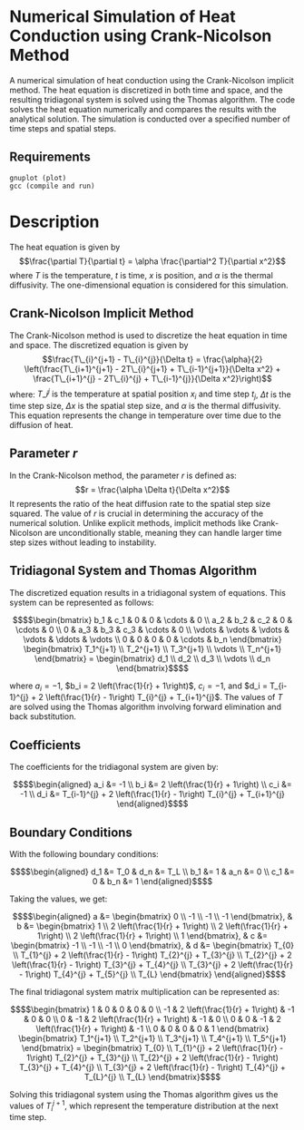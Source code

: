 # Numerical Simulation of Heat Conduction using Crank-Nicolson Method
A numerical simulation of heat conduction using the Crank-Nicolson implicit method. The heat equation is discretized in both time and space, and the resulting tridiagonal system is solved using the Thomas algorithm. The code solves the heat equation numerically and compares the results with the analytical solution. The simulation is conducted over a specified number of time steps and spatial steps.

## Requirements

```
gnuplot (plot)
gcc (compile and run)
```

# Description

The heat equation is given by $$\frac{\partial T}{\partial t} = \alpha \frac{\partial^2 T}{\partial x^2}$$ where *T* is the temperature, *t* is time, *x* is position, and *α* is the thermal diffusivity. The one-dimensional equation is considered for this simulation.

## Crank-Nicolson Implicit Method

The Crank-Nicolson method is used to discretize the heat equation in
time and space. The discretized equation is given by
$$\frac{T\_{i}^{j+1} - T\_{i}^{j}}{\Delta t} = \frac{\alpha}{2} \left(\frac{T\_{i+1}^{j+1} - 2T\_{i}^{j+1} + T\_{i-1}^{j+1}}{\Delta x^2} + \frac{T\_{i+1}^{j} - 2T\_{i}^{j} + T\_{i-1}^{j}}{\Delta x^2}\right)$$
where: $T\_{i}^{j} \text{ is the temperature at spatial position}$ $x_i \text{ and time step } t_j$, $\Delta t \text{ is the time step size,}$ $\Delta x \text{ is the spatial step size, and}$ $\alpha \text{ is the thermal diffusivity.}$
This equation represents the change in temperature over time due to the diffusion of heat.

## Parameter *r*

In the Crank-Nicolson method, the parameter *r* is defined as:
$$r = \frac{\alpha \Delta t}{\Delta x^2}$$
It represents the ratio of the heat diffusion rate to the spatial step
size squared. The value of *r* is crucial in determining the accuracy of
the numerical solution. Unlike explicit methods, implicit methods like
Crank-Nicolson are unconditionally stable, meaning they can handle
larger time step sizes without leading to instability.

## Tridiagonal System and Thomas Algorithm

The discretized equation results in a tridiagonal system of equations.
This system can be represented as follows:
```math
$$\begin{bmatrix}
b_1 & c_1 & 0 & 0 & \cdots & 0 \\
a_2 & b_2 & c_2 & 0 & \cdots & 0 \\
0 & a_3 & b_3 & c_3 & \cdots & 0 \\
\vdots & \vdots & \vdots & \vdots & \ddots & \vdots \\
0 & 0 & 0 & 0 & \cdots & b_n
\end{bmatrix}
\begin{bmatrix}
T_1^{j+1} \\
T_2^{j+1} \\
T_3^{j+1} \\
\vdots \\
T_n^{j+1}
\end{bmatrix}
=
\begin{bmatrix}
d_1 \\
d_2 \\
d_3 \\
\vdots \\
d_n
\end{bmatrix}$$
```
where $a_i = -1$, $b_i = 2 \left(\frac{1}{r} + 1\right)$, $c_i = -1$,
and
$d_i = T_{i-1}^{j} + 2 \left(\frac{1}{r} - 1\right) T_{i}^{j} + T_{i+1}^{j}$.
The values of $T$ are solved using the Thomas algorithm involving
forward elimination and back substitution.

## Coefficients

The coefficients for the tridiagonal system are given by:
```math
$$\begin{aligned}
a_i &= -1 \\
b_i &= 2 \left(\frac{1}{r} + 1\right) \\
c_i &= -1 \\
d_i &= T_{i-1}^{j} + 2 \left(\frac{1}{r} - 1\right) T_{i}^{j} + T_{i+1}^{j}
\end{aligned}$$
```

## Boundary Conditions

With the following boundary conditions: 
```math
$$\begin{aligned}
d_1 &= T_0 & d_n &= T_L \\
b_1 &= 1 & a_n &= 0 \\
c_1 &= 0 & b_n &= 1
\end{aligned}$$
```

Taking the values, we get: 
```math
$$\begin{aligned}
a &= \begin{bmatrix} 0 \\ -1 \\ -1 \\ -1 \end{bmatrix}, &
b &= \begin{bmatrix} 1 \\ 2 \left(\frac{1}{r} + 1\right) \\
2 \left(\frac{1}{r} + 1\right) \\ 2 \left(\frac{1}{r} + 1\right) \\ 1 \end{bmatrix}, &
c &= \begin{bmatrix} -1 \\ -1 \\ -1 \\ 0 \end{bmatrix}, &
d &= \begin{bmatrix} T_{0} \\ T_{1}^{j} + 2 \left(\frac{1}{r} - 1\right) T_{2}^{j} + T_{3}^{j} \\
T_{2}^{j} + 2 \left(\frac{1}{r} - 1\right) T_{3}^{j} + T_{4}^{j} \\ T_{3}^{j} + 2 \left(\frac{1}{r} - 1\right) T_{4}^{j} + T_{5}^{j} \\
T_{L} \end{bmatrix}
\end{aligned}$$
```

The final tridiagonal system matrix multiplication can be represented
as:
```math
$$\begin{bmatrix}
1 & 0 & 0 & 0 & 0 \\
-1 & 2 \left(\frac{1}{r} + 1\right) & -1 & 0 & 0 \\
0 & -1 & 2 \left(\frac{1}{r} + 1\right) & -1 & 0 \\
0 & 0 & -1 & 2 \left(\frac{1}{r} + 1\right) & -1 \\
0 & 0 & 0 & 0 & 1
\end{bmatrix}
\begin{bmatrix}
T_1^{j+1} \\
T_2^{j+1} \\
T_3^{j+1} \\
T_4^{j+1} \\
T_5^{j+1}
\end{bmatrix}
=
\begin{bmatrix}
T_{0} \\
T_{1}^{j} + 2 \left(\frac{1}{r} - 1\right) T_{2}^{j} + T_{3}^{j} \\
T_{2}^{j} + 2 \left(\frac{1}{r} - 1\right) T_{3}^{j} + T_{4}^{j} \\
T_{3}^{j} + 2 \left(\frac{1}{r} - 1\right) T_{4}^{j} + T_{L}^{j} \\
T_{L}
\end{bmatrix}$$
```

Solving this tridiagonal system using the Thomas algorithm gives us the
values of $T_i^{j+1}$, which represent the temperature distribution at
the next time step.
